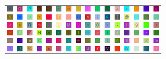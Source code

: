 <table>
<tr>
<td><img src="59.gif"></td>
<td><img src="51.gif"></td>
<td><img src="50.gif"></td>
<td><img src="71.gif"></td>
<td><img src="44.gif"></td>
<td><img src="31.gif"></td>
<td><img src="6E.gif"></td>
<td><img src="3F.gif"></td>
<td><img src="21.gif"></td>
<td><img src="2F.gif"></td>
<td><img src="30.gif"></td>
<td><img src="34.gif"></td>
<td><img src="74.gif"></td>
<td><img src="46.gif"></td>
<td><img src="75.gif"></td>
<td><img src="26.gif"></td>
</tr>
<tr>
<td><img src="68.gif"></td>
<td><img src="64.gif"></td>
<td><img src="33.gif"></td>
<td><img src="3A.gif"></td>
<td><img src="45.gif"></td>
<td><img src="54.gif"></td>
<td><img src="22.gif"></td>
<td><img src="47.gif"></td>
<td><img src="73.gif"></td>
<td><img src="5B.gif"></td>
<td><img src="6B.gif"></td>
<td><img src="7B.gif"></td>
<td><img src="40.gif"></td>
<td><img src="37.gif"></td>
<td><img src="67.gif"></td>
<td><img src="35.gif"></td>
</tr>
<tr>
<td><img src="5E.gif"></td>
<td><img src="62.gif"></td>
<td><img src="52.gif"></td>
<td><img src="77.gif"></td>
<td><img src="38.gif"></td>
<td><img src="4C.gif"></td>
<td><img src="4D.gif"></td>
<td><img src="55.gif"></td>
<td><img src="6F.gif"></td>
<td><img src="4F.gif"></td>
<td><img src="72.gif"></td>
<td><img src="3B.gif"></td>
<td><img src="6C.gif"></td>
<td><img src="39.gif"></td>
<td><img src="2E.gif"></td>
<td><img src="29.gif"></td>
</tr>
<tr>
<td><img src="2B.gif"></td>
<td><img src="53.gif"></td>
<td><img src="gr3.gif"></td>
<td><img src="4E.gif"></td>
<td><img src="3C.gif"></td>
<td><img src="2C.gif"></td>
<td><img src="7C.gif"></td>
<td><img src="66.gif"></td>
<td><img src="48.gif"></td>
<td><img src="3E.gif"></td>
<td><img src="49.gif"></td>
<td><img src="69.gif"></td>
<td><img src="78.gif"></td>
<td><img src="61.gif"></td>
<td><img src="2A.gif"></td>
<td><img src="60.gif"></td>
</tr>
<tr>
<td><img src="3D.gif"></td>
<td><img src="7A.gif"></td>
<td><img src="65.gif"></td>
<td><img src="43.gif"></td>
<td><img src="27.gif"></td>
<td><img src="32.gif"></td>
<td><img src="76.gif"></td>
<td><img src="5F.gif"></td>
<td><img src="6A.gif"></td>
<td><img src="4B.gif"></td>
<td><img src="28.gif"></td>
<td><img src="41.gif"></td>
<td><img src="36.gif"></td>
<td><img src="24.gif"></td>
<td><img src="5A.gif"></td>
<td><img src="6D.gif"></td>
</tr>
<tr>
<td><img src="70.gif"></td>
<td><img src="5D.gif"></td>
<td><img src="25.gif"></td>
<td><img src="42.gif"></td>
<td><img src="63.gif"></td>
<td><img src="23.gif"></td>
<td><img src="58.gif"></td>
<td><img src="gr2.gif"></td>
<td><img src="4A.gif"></td>
<td><img src="79.gif"></td>
<td><img src="56.gif"></td>
<td><img src="2D.gif"></td>
<td><img src="57.gif"></td>
<td><img src="7E.gif"></td>
<td><img src="gr1.gif"></td>
<td><img src="7D.gif"></td>
</tr>
</table>
